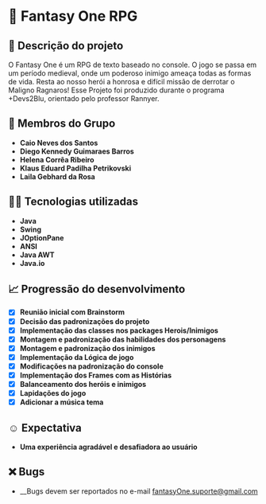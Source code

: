 # 🧙 Fantasy One RPG 

## 📜 Descrição do projeto 
O Fantasy One é um RPG de texto baseado no console. O jogo se passa em um período medieval, onde um poderoso inimigo ameaça todas as formas de vida. Resta ao nosso herói a honrosa e difícil missão de derrotar o Maligno Ragnaros!
Esse Projeto foi produzido durante o programa +Devs2Blu, orientado pelo professor Rannyer.

## 👥 Membros do Grupo 
 * __Caio Neves dos Santos__
 * __Diego Kennedy Guimaraes Barros__
 * __Helena Corrêa Ribeiro__
 * __Klaus Eduard Padilha Petrikovski__
 * __Laila Gebhard da Rosa__

## 👨‍💻 Tecnologias utilizadas 

* __Java__
* __Swing__
* __JOptionPane__
* __ANSI__
* __Java AWT__
* __Java.io__

## 📈 Progressão do desenvolvimento

- [x] __Reunião inicial com Brainstorm__
- [x] __Decisão das padronizações do projeto__
- [x] __Implementação das classes nos packages Herois/Inimigos__
- [x] __Montagem e padronização das habilidades dos personagens__
- [x] __Montagem e padronização dos inimigos__
- [x] __Implementação da Lógica de jogo__
- [x] __Modificações na padronização do console__
- [x] __Implementação dos Frames com as Histórias__
- [x] __Balanceamento dos heróis e inimigos__
- [x] __Lapidações do jogo__  
- [x] __Adicionar a música tema__   

## ☺ Expectativa

* __Uma experiência agradável e desafiadora ao usuário__

## ❌ Bugs

* __Bugs devem ser reportados no e-mail fantasyOne.suporte@gmail.com 
